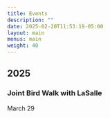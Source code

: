 ```yaml
---
title: Events
description: ""
date: 2025-02-20T11:53:19-05:00
layout: main
menus: main
weight: 40
---
```


## 2025

### Joint Bird Walk with LaSalle

March 29
